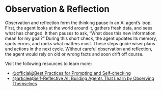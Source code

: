 # Observation & Reflection

Observation and reflection form the thinking pause in an AI agent’s loop. First, the agent looks at the world around it, gathers fresh data, and sees what has changed. It then pauses to ask, “What does this new information mean for my goal?” During this short check, the agent updates its memory, spots errors, and ranks what matters most. These steps guide wiser plans and actions in the next cycle. Without careful observation and reflection, the agent would rely on old or wrong facts and soon drift off course.

Visit the following resources to learn more:

- [@official@Best Practices for Prompting and Self-checking](https://platform.openai.com/docs/guides/prompt-engineering)  
- [@article@Self-Reflective AI: Building Agents That Learn by Observing Themselves](https://arxiv.org/abs/2302.14045)  
